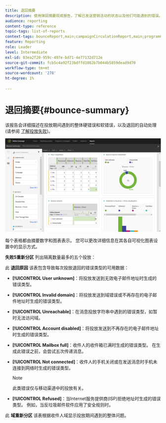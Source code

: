 ```yaml
---
title: 退回摘要
description: 使用弹回摘要现成报告，了解已发送营销活动的状态以及他们可能遇到的错误。
audience: reporting
content-type: reference
topic-tags: list-of-reports
context-tags: bounceReport,main;campaignCirculationReport,main;programCirculationReport,main
feature: Reporting
role: Leader
level: Intermediate
exl-id: 03ea2f20-959c-497e-bd71-4e77132d712e
source-git-commit: fcb5c4a92f23bdffd1082b7b044b5859dead9d70
workflow-type: tm+mt
source-wordcount: '278'
ht-degree: 1%

---
```


# 退回摘要{#bounce-summary}

该报告会详细描述在投放期间遇到的整体硬错误和软错误，以及退回的自动处理(请参阅 [了解投放失败](../../sending/using/understanding-delivery-failures.md))。

![](assets/campaign_reports_bounces.png)

每个表格都由摘要数字和图表表示。 您可以更改详细信息在其各自可视化图表设置中的显示方式。

**失败5重新分区** 列出隔离数量最多的五个投放：

此 **退回原因** 该表包含导致每次投放退回的错误类型的可用数据：

* **[!UICONTROL User unknown]**：将投放发送到无效电子邮件地址时生成的错误类型。
* **[!UICONTROL Invalid domain]**：将投放发送到域错误或不再存在的电子邮件地址时生成的错误类型。
* **[!UICONTROL Unreachable]**：在消息投放字符串中遇到的错误类型，如暂时无法访问域。
* **[!UICONTROL Account disabled]**：将投放发送到不再存在的电子邮件地址时生成的错误类型。
* **[!UICONTROL Mailbox full]**：收件人的收件箱已满时生成的错误类型。 在生成此错误之前，会尝试五次传递消息。
* **[!UICONTROL Not connected]**：收件人的手机关闭或在发送消息时手机未连接到网络时生成的错误类型。

  >[!NOTE]
  >
  >此类错误仅与移动渠道中的投放有关。

* **[!UICONTROL Refused]**：当Internet服务提供商(ISP)拒绝地址时生成的错误类型。 例如，当反垃圾邮件软件应用了安全规则时。

此 **域重新分区** 该表根据收件人域显示投放期间遇到的整体问题。
